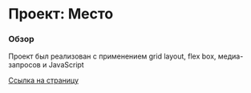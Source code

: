 # Проект: Место

### Обзор

Проект был реализован с применением grid layout, flex box, медиа-запросов и JavaScript

[Ссылка на страницу](https://nikita9797.github.io/mesto/)